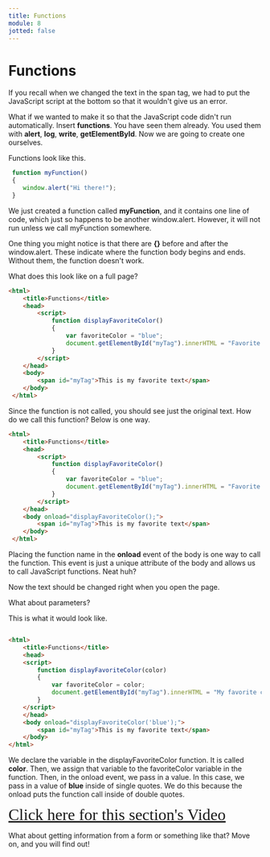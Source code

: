 ```yaml
---
title: Functions
module: 8
jotted: false
---
```


# Functions

If you recall when we changed the text in the span tag, we had to put the JavaScript script at the bottom so that it wouldn't give us an error.

What if we wanted to make it so that the JavaScript code didn't run automatically. Insert **functions**. You have seen them already. You used them with **alert**, **log**, **write**, **getElementById**. Now we are going to create one ourselves. 

Functions look like this.

```js
 function myFunction()
 {
    window.alert("Hi there!");
 }
```

We just created a function called **myFunction**, and it contains one line of code, which just so happens to be another window.alert. However, it will not run unless we call myFunction somewhere.

One thing you might notice is that there are **{}** before and after the window.alert. These indicate where the function body begins and ends. Without them, the function doesn't work.

What does this look like on a full page?

```html
<html>
    <title>Functions</title>
    <head>
        <script>
            function displayFavoriteColor()
            {
                var favoriteColor = "blue";
                document.getElementById("myTag").innerHTML = "Favorite Color " + favoriteColor;
            }       
        </script>
    </head>
    <body>
        <span id="myTag">This is my favorite text</span>
    </body>
 </html>
```

Since the function is not called, you should see just the original text. How do we call this function? Below is one way.

```html
<html>
    <title>Functions</title>
    <head>
        <script>
            function displayFavoriteColor()
            {
                var favoriteColor = "blue";
                document.getElementById("myTag").innerHTML = "Favorite Color " + favoriteColor;
            }       
        </script>
    </head>
    <body onload="displayFavoriteColor();">
        <span id="myTag">This is my favorite text</span>
    </body>
 </html>
```

Placing the function name in the **onload** event of the body is one way to call the function. This event is just a unique attribute of the body and allows us to call JavaScript functions. Neat huh?

Now the text should be changed right when you open the page.

What about parameters?

This is what it would look like.
```html

<html>
    <title>Functions</title>
    <head>
    <script>
        function displayFavoriteColor(color)
        {
            var favoriteColor = color;
            document.getElementById("myTag").innerHTML = "My favorite color is " + favoriteColor;
        }
    </script>
    </head>
    <body onload="displayFavoriteColor('blue');">
        <span id="myTag">This is my favorite text</span>
    </body>
</html>
 ```
We declare the variable in the displayFavoriteColor function.  It is called **color**.  Then, we assign that variable to the favoriteColor variable in the function.  Then, in the onload event, we pass in a value.  In this case, we pass in a value of **blue** inside of single quotes.  We do this because the onload puts the function call inside of double quotes.

<a href="https://umontana.zoom.us/recording/share/sz49Mo_gSf4OpcLglaydz2rrKTFj0iRYKA-yNT1OtuKwIumekTziMw" target="_new" style="font-family:Ariel; font-size:32px;">Click here for this section's Video</a>

What about getting information from a form or something like that? Move on, and you will find out!

